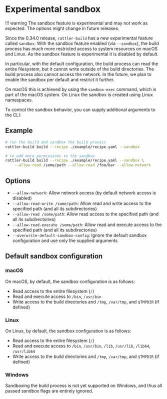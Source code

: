 # Experimental sandbox

!!! warning
    The sandbox feature is experimental and may not work as expected. The options might
    change in future releases.

Since the 0.34.0 release, `rattler-build` has a new experimental feature called
`sandbox`. With the sandbox feature enabled (via `--sandbox`), the build process
has much more restricted access to system resources on macOS and Linux.
As the sandbox feature is experimental it is disabled by default.

In particular, with the default configuration, the build process can read the entire filesystem,
but it cannot write outside of the build directories. The build process also cannot access the network.
In the future, we plan to enable the sandbox per default and restrict it further.

On macOS this is achieved by using the `sandbox-exec` command, which is part of the macOS system.
On Linux the sandbox is created using Linux namespaces.

To control the sandbox behavior, you can supply additional arguments to the CLI:

## Example

```bash
# run the build and sandbox the build process
rattler-build build --recipe ./example/recipe.yaml --sandbox

# to add more permissions to the sandbox
rattler-build build --recipe ./example/recipe.yaml --sandbox \
    --allow-read /some/path --allow-read /foo/bar --allow-network
```

## Options

- `--allow-network`: Allow network access (by default network access is disabled)
- `--allow-read-write /some/path`: Allow read and write access to the specified path (and all its subdirectories)
- `--allow-read /some/path`: Allow read access to the specified path (and all its subdirectories)
- `--allow-read-execute /some/path`: Allow read and execute access to the specified path (and all its subdirectories)
- `--overwrite-default-sandbox-config`: Ignore the default sandbox configuration and use only the supplied arguments

## Default sandbox configuration

### macOS

On macOS, by default, the sandbox configuration is as follows:

- Read access to the entire filesystem (`/`)
- Read and execute access to `/bin`, `/usr/bin`
- Write access to the build directories and `/tmp`, `/var/tmp`, and `$TMPDIR` (if defined)

### Linux

On Linux, by default, the sandbox configuration is as follows:

- Read access to the entire filesystem (`/`)
- Read and execute access to `/bin`, `/usr/bin`, `/lib`, `/usr/lib`, `/lib64`, `/usr/lib64`
- Write access to the build directories and `/tmp`, `/var/tmp`, and `$TMPDIR` (if defined)

### Windows

Sandboxing the build process is not yet supported on Windows, and thus all passed sandbox flags are entirely ignored.
